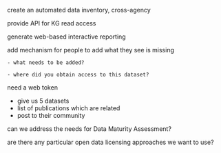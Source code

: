 create an automated data inventory, cross-agency

provide API for KG read access

generate web-based interactive reporting

add mechanism for people to add what they see is missing

    - what needs to be added?

    - where did you obtain access to this dataset?

need a web token


 * give us 5 datasets
 * list of publications which are related
 * post to their community


can we address the needs for Data Maturity Assessment?

are there any particular open data licensing approaches we want to use?
